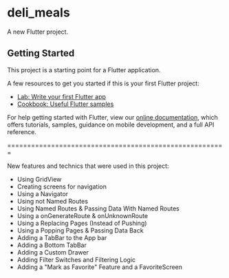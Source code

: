 # deli_meals

A new Flutter project.

## Getting Started

This project is a starting point for a Flutter application.

A few resources to get you started if this is your first Flutter project:

- [Lab: Write your first Flutter app](https://flutter.dev/docs/get-started/codelab)
- [Cookbook: Useful Flutter samples](https://flutter.dev/docs/cookbook)

For help getting started with Flutter, view our
[online documentation](https://flutter.dev/docs), which offers tutorials,
samples, guidance on mobile development, and a full API reference.

=======================================================

New features and technics that were used in this project:
- Using GridView
- Creating screens for navigation
- Using a Navigator
- Using not Named Routes
- Using Named Routes & Passing Data With Named Routes
- Using a onGenerateRoute & onUnknownRoute
- Using a Replacing Pages (Instead of Pushing)
- Using a Popping Pages & Passing Data Back
- Adding a TabBar to the App bar
- Adding a Bottom TabBar
- Adding a Custom Drawer
- Adding Filter Switches and Filtering Logic
- Adding a "Mark as Favorite" Feature and a FavoriteScreen
